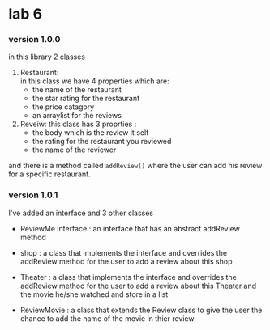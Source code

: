 # lab 6

### version 1.0.0

in this library 2 classes 
1. Restaurant:  
in this class we have 4 properties which are:  
   - the name of the restaurant 
   - the star rating for the restaurant
   - the price catagory
   - an arraylist for the reviews 
2. Reveiw: 
this class has 3 proprties :
   - the body which is the review it self
   - the rating for the restaurant you reviewed 
   - the name of the reviewer

and there is a method called `addReview()` where the user can add his review for a specific restaurant.

### version 1.0.1 

I've added an interface and 3 other classes 

- ReviewMe interface : an interface that has an abstract addReview method 

- shop : a class that implements the interface and overrides the addReview method for the user to add a review about this shop  

- Theater : a class that implements the interface and overrides the addReview method for the user to add a review about this Theater and the movie he/she watched and store in a list

- ReviewMovie : a class that extends the Review class to give the user the chance to add the name of the movie in thier review 